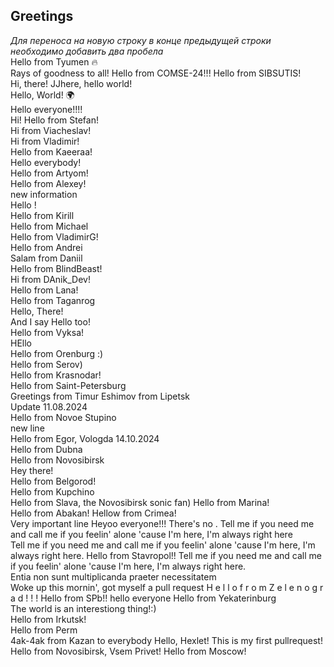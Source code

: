 ## Greetings
_Для переноса на новую строку в конце предыдущей строки необходимо добавить два пробела_  
Hello from Tyumen 🔥  
Rays of goodness to all! 
Hello from COMSE-24!!!
Hello from SIBSUTIS!  
Hi, there!
JJhere, hello world!  
Hello, World! 🌍  
Hello everyone!!!!  
Hi!
Hello from Stefan!  
Hi from Viacheslav!  
Hi from Vladimir!  
Hello from Kaeeraa!  
Hello everybody!  
Hello from Artyom!  
Hello from Alexey!  
new information  
Hello !  
Hello from Kirill  
Hello from Michael  
Hello from VladimirG!  
Hello from Andrei  
Salam from Daniil  
Hello from BlindBeast!  
 Hi from DAnik_Dev!  
Hello from Lana!  
Hello from Taganrog  
Hello, There!   
And I say Hello too!  
Hello from Vyksa!  
HEllo  
Hello from Orenburg :)   
Hello from Serov)  
Hello from Krasnodar!  
Hello from Saint-Petersburg  
Greetings from Timur Eshimov from Lipetsk  
Update 11.08.2024  
Hello from Novoe Stupino  
new line  
Hello from Egor, Vologda 14.10.2024  
Hello from Dubna  
Hello from Novosibirsk  
Hey there!  
Hello from Belgorod!  
Hello from Kupchino  
Hello from Slava, the Novosibirsk sonic fan)
Hello from Marina!  
Hello from Abakan!
Hellow from Crimea!  
Very important line
Heyoo everyone!!! 
There's no .
Tell me if you need me and call me if you feelin' alone 'cause I'm here, I'm always right here  
Tell me if you need me and call me if you feelin' alone 'cause I'm here, I'm always right here.
Hello from Stavropol!!
Tell me if you need me and call me if you feelin' alone 'cause I'm here, I'm always right here.<br>
Entia non sunt multiplicanda praeter necessitatem  
Woke up this mornin', got myself a pull request
H e l l o   f r o m   Z e l e n o g r a d ! ! ! 
 Hello from SPb!!
  hello everyone
Hello from Yekaterinburg  
The world is an interestiong thing!:)  
Hello from Irkutsk!  
Hello from Perm  
4ak-4ak from Kazan to everybody
Hello, Hexlet! This is my first pullrequest!  
Hello from Novosibirsk, Vsem Privet!
Hello from Moscow!
